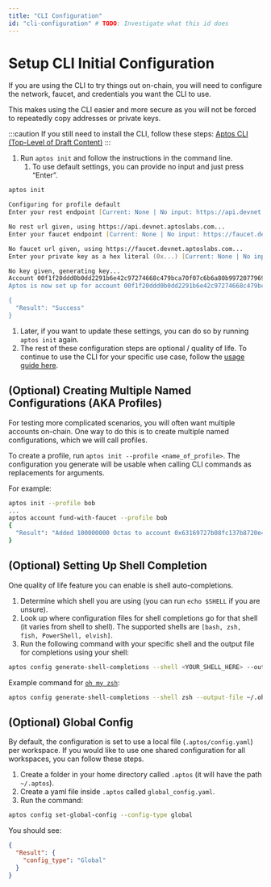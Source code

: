 ```yaml
---
title: "CLI Configuration"
id: "cli-configuration" # TODO: Investigate what this id does
---
```


# Setup CLI Initial Configuration

If you are using the CLI to try things out on-chain, you will need to configure the network, faucet, and credentials you want the CLI to use. 

This makes using the CLI easier and more secure as you will not be forced to repeatedly copy addresses or private keys.

:::caution
If you still need to install the CLI, follow these steps: [Aptos CLI (Top-Level of Draft Content)](install-cli/install-cli-specific-version.md)
:::

1. Run `aptos init` and follow the instructions in the command line.
    1. To use default settings, you can provide no input and just press “Enter”. 

```zsh
aptos init

Configuring for profile default
Enter your rest endpoint [Current: None | No input: https://api.devnet.aptoslabs.com]

No rest url given, using https://api.devnet.aptoslabs.com...
Enter your faucet endpoint [Current: None | No input: https://faucet.devnet.aptoslabs.com]

No faucet url given, using https://faucet.devnet.aptoslabs.com...
Enter your private key as a hex literal (0x...) [Current: None | No input: Generate new key (or keep one if present)]

No key given, generating key...
Account 00f1f20ddd0b0dd2291b6e42c97274668c479bca70f07c6b6a80b99720779696 doesn't exist, creating it and funding it with 10000 coins
Aptos is now set up for account 00f1f20ddd0b0dd2291b6e42c97274668c479bca70f07c6b6a80b99720779696!  Run `aptos help` for more information about commands

{
  "Result": "Success"
}
```

1. Later, if you want to update these settings, you can do so by running `aptos init` again.
2. The rest of these configuration steps are optional / quality of life. To continue to use the CLI for your specific use case, follow the [usage guide here](use-cli/use-aptos-cli.md).

## (Optional) Creating Multiple Named Configurations (AKA Profiles)

For testing more complicated scenarios, you will often want multiple accounts on-chain. One way to do this is to create multiple named configurations, which we will call profiles. 

To create a profile, run `aptos init --profile <name_of_profile>`. The configuration you generate will be usable when calling CLI commands as replacements for arguments. 

For example:

```zsh
aptos init --profile bob
...
aptos account fund-with-faucet --profile bob
{
  "Result": "Added 100000000 Octas to account 0x63169727b08fc137b8720e451f7a90584ccce04c301e151daeadc7b8191fdfad"
}
```

## (Optional) Setting Up Shell Completion

One quality of life feature you can enable is shell auto-completions. 

1. Determine which shell you are using (you can run `echo $SHELL` if you are unsure).
2. Look up where configuration files for shell completions go for that shell (it varies from shell to shell). The supported shells are `[bash, zsh, fish, PowerShell, elvish]`.
3. Run the following command with your specific shell and the output file for completions using your shell:

```zsh
aptos config generate-shell-completions --shell <YOUR_SHELL_HERE> --output-file <OUTPUT_DESTINATION_FOR_YOUR_SHELL>
```

Example command for [`oh my zsh`](https://ohmyz.sh/):

```zsh
aptos config generate-shell-completions --shell zsh --output-file ~/.oh-my-zsh/completions/_aptos
```

## (Optional) Global Config

By default, the configuration is set to use a local file (`.aptos/config.yaml`) per workspace. If you would like to use one shared configuration for all workspaces, you can follow these steps.

1. Create a folder in your home directory called `.aptos` (it will have the path `~/.aptos`).
2. Create a yaml file inside `.aptos` called `global_config.yaml`.
3. Run the command:

```zsh
aptos config set-global-config --config-type global
```

You should see:

```json
{
  "Result": {
    "config_type": "Global"
  }
}
```